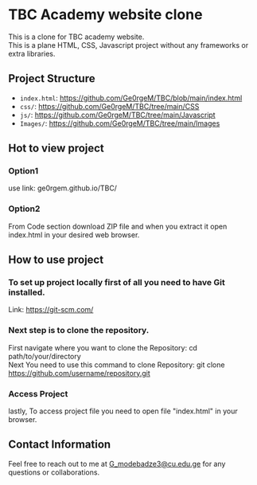 # TBC Academy website clone
This is a clone for TBC academy website.  
This is a plane HTML, CSS, Javascript project without any frameworks or extra libraries.
## Project Structure
- `index.html`: https://github.com/Ge0rgeM/TBC/blob/main/index.html
- `css/`: https://github.com/Ge0rgeM/TBC/tree/main/CSS
- `js/`: https://github.com/Ge0rgeM/TBC/tree/main/Javascript
- `Images/`: https://github.com/Ge0rgeM/TBC/tree/main/Images
## Hot to view project
### Option1
use link: ge0rgem.github.io/TBC/  
### Option2
From Code section download ZIP file and when you extract it open index.html in your desired web browser.  
## How to use project
### To set up project locally first of all you need to have Git installed. 
Link: https://git-scm.com/
### Next step is to clone the repository.
First navigate where you want to clone the Repository: cd path/to/your/directory   
Next You need to use this command to clone Repository: git clone https://github.com/username/repository.git
### Access Project 
lastly, To access project file you need to open file "index.html" in your browser.    
## Contact Information
Feel free to reach out to me at [G_modebadze3@cu.edu.ge](mailto:G_modebadze3@cu.edu.gem) for any questions or collaborations.

